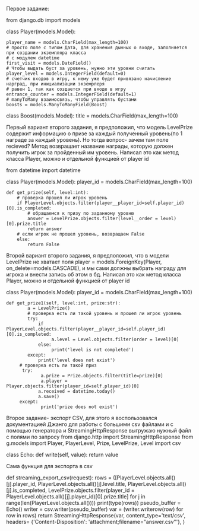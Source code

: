 Первое задание:

from django.db import models


class Player(models.Model):
    
    player_name = models.CharField(max_length=100)
    # просто поле с типом Дата, для хранения дынных о входе, заполняется при создании экземпляра класса
    # с модулем datetime
    first_visit = models.DateField()
    # Чтобы выдать буст за уровень, нужно эти уровни считать
    player_level = models.IntegerField(default=0)
    # счетчик входов в игру, к нему уже будет привязано начисление нарград, при инициализации экземрлеря
    # равен 1, так как создается при входе в игру
    entrance_counter = models.IntegerField(default=1)
    # manyToMany взаимосвязь, чтобы управлять бустами
    boosts = models.ManyToManyField(Boost)


class Boost(models.Model):
    title = models.CharField(max_length=100)

Первый вариант второго задания, я предположил, что модель LevelPrize содержит информацию о призе за каждый полученный уровень(по 1 награде за каждый уровень). Но тогда вопрос- зачем там поле recieved? Метод возвращает название награды, которую должен получить игрок за пройденный им уровень. Написал это как метод класса Player, можно и отдельной функцией от player id


from datetime import datetime

class Player(models.Model):
    player_id = models.CharField(max_length=100)

    def get_prize(self, level:int):
        # проверка прошел ли игрок уровень
        if PlayerLevel.objects.filter(player__player_id=self.player_id)[0].is_completed:
            # обращаемся к призу по заданному уровню
            answer = LevelPrize.objects.filter(level__order = level)[0].prize.title
            return answer
        # если игрок не прошел уровень, возвращаем False
        else:
            return False


Второй вариант второго задания, я предположил, что в модели LevelPrize не хватает поля 
player = models.ForeignKey(Player, on_delete=models.CASCADE), и мы сами должны выбрать награду для игрока и внести запись об этом в бд. Написал это как метод класса Player, можно и отдельной функцией от player id

class Player(models.Model):
    	player_id = models.CharField(max_length=100)

	def get_prize1(self, level:int, prize:str):
    		a = LevelPrize()
    		# проверка есть ли такой уровень и прошел ли игрок уровень
    		try:
        		if PlayerLevel.objects.filter(player__player_id=self.player_id)[0].is_completed:
           			 a.level = Level.objects.filter(order = level)[0]
        		else:
           			 print('level is not completed')
    		except:
        		print('level does not exist')
   		 # проверка есть ли такой приз
  		  try:
       			 a.prize = Prize.objects.filter(title=prize)[0]
       			 a.player = Player.objects.filter(player_id=self.player_id)[0]
        		a.received = datetime.today()
        		a.save()
   		 except:
       			 print('prize does not exist')

Второе задание- экспорт CSV, для этого я воспользовался документацией Джанго для работы с большими csv файлами и с помощью генератора и StreamingHttpResponse выгружаю нужный файл с полями по запросу 
from django.http import StreamingHttpResponse
from g.models import Player, PlayerLevel, Prize, LevelPrize, Level
import csv


class Echo:
 def write(self, value):
        return value



Сама функция для экспорта в csv



def streaming_export_csv(request):
    rows = ([PlayerLevel.objects.all()[j].player_id,
               PlayerLevel.objects.all()[j].level.title,
               PlayerLevel.objects.all()[j].is_completed,
               LevelPrize.objects.filter(player_id = PlayerLevel.objects.all()[j].player_id)[0].prize.title]
               for j in range(len(PlayerLevel.objects.all())))
    print(type(rows))
    pseudo_buffer = Echo()
    writer = csv.writer(pseudo_buffer)
    var = (writer.writerow(row) for row in rows)
    return StreamingHttpResponse(var, content_type='text/csv',
                                 headers= {'Content-Disposition': 'attachment;filename="answer.csv"'}, )


